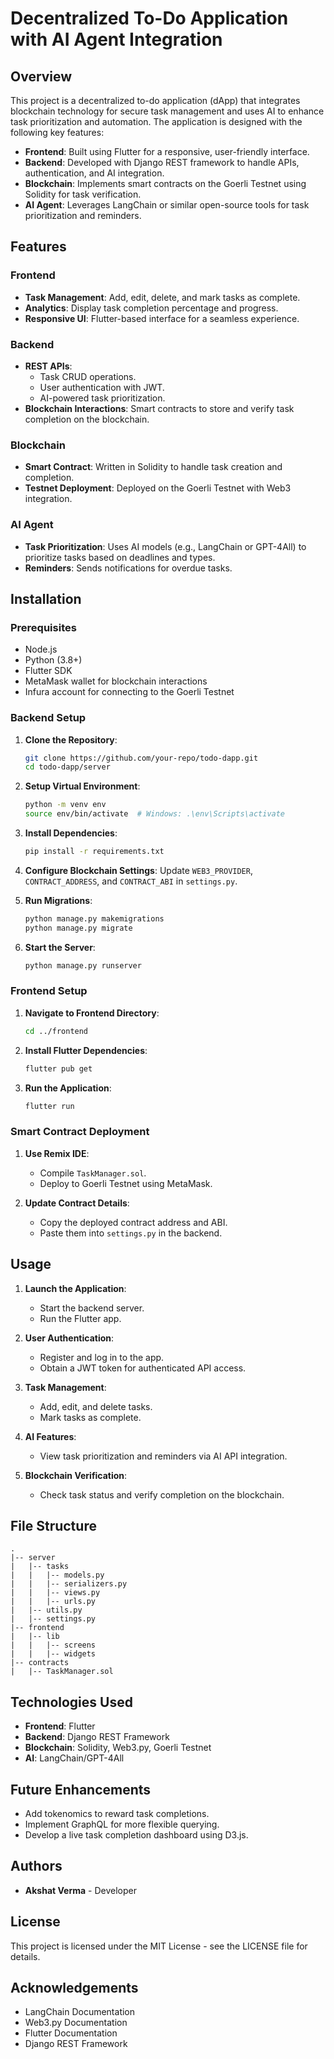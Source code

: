 # Decentralized To-Do Application with AI Agent Integration

## Overview

This project is a decentralized to-do application (dApp) that integrates blockchain technology for secure task management and uses AI to enhance task prioritization and automation. The application is designed with the following key features:

- **Frontend**: Built using Flutter for a responsive, user-friendly interface.
- **Backend**: Developed with Django REST framework to handle APIs, authentication, and AI integration.
- **Blockchain**: Implements smart contracts on the Goerli Testnet using Solidity for task verification.
- **AI Agent**: Leverages LangChain or similar open-source tools for task prioritization and reminders.

## Features

### Frontend

- **Task Management**: Add, edit, delete, and mark tasks as complete.
- **Analytics**: Display task completion percentage and progress.
- **Responsive UI**: Flutter-based interface for a seamless experience.

### Backend

- **REST APIs**:
  - Task CRUD operations.
  - User authentication with JWT.
  - AI-powered task prioritization.
- **Blockchain Interactions**: Smart contracts to store and verify task completion on the blockchain.

### Blockchain

- **Smart Contract**: Written in Solidity to handle task creation and completion.
- **Testnet Deployment**: Deployed on the Goerli Testnet with Web3 integration.

### AI Agent

- **Task Prioritization**: Uses AI models (e.g., LangChain or GPT-4All) to prioritize tasks based on deadlines and types.
- **Reminders**: Sends notifications for overdue tasks.

## Installation

### Prerequisites

- Node.js
- Python (3.8+)
- Flutter SDK
- MetaMask wallet for blockchain interactions
- Infura account for connecting to the Goerli Testnet

### Backend Setup

1. **Clone the Repository**:
   ```bash
   git clone https://github.com/your-repo/todo-dapp.git
   cd todo-dapp/server
   ```

2. **Setup Virtual Environment**:
   ```bash
   python -m venv env
   source env/bin/activate  # Windows: .\env\Scripts\activate
   ```

3. **Install Dependencies**:
   ```bash
   pip install -r requirements.txt
   ```

4. **Configure Blockchain Settings**:
   Update `WEB3_PROVIDER`, `CONTRACT_ADDRESS`, and `CONTRACT_ABI` in `settings.py`.

5. **Run Migrations**:
   ```bash
   python manage.py makemigrations
   python manage.py migrate
   ```

6. **Start the Server**:
   ```bash
   python manage.py runserver
   ```

### Frontend Setup

1. **Navigate to Frontend Directory**:
   ```bash
   cd ../frontend
   ```

2. **Install Flutter Dependencies**:
   ```bash
   flutter pub get
   ```

3. **Run the Application**:
   ```bash
   flutter run
   ```

### Smart Contract Deployment

1. **Use Remix IDE**:
   - Compile `TaskManager.sol`.
   - Deploy to Goerli Testnet using MetaMask.

2. **Update Contract Details**:
   - Copy the deployed contract address and ABI.
   - Paste them into `settings.py` in the backend.

## Usage

1. **Launch the Application**:
   - Start the backend server.
   - Run the Flutter app.

2. **User Authentication**:
   - Register and log in to the app.
   - Obtain a JWT token for authenticated API access.

3. **Task Management**:
   - Add, edit, and delete tasks.
   - Mark tasks as complete.

4. **AI Features**:
   - View task prioritization and reminders via AI API integration.

5. **Blockchain Verification**:
   - Check task status and verify completion on the blockchain.

## File Structure

```
.
|-- server
|   |-- tasks
|   |   |-- models.py
|   |   |-- serializers.py
|   |   |-- views.py
|   |   |-- urls.py
|   |-- utils.py
|   |-- settings.py
|-- frontend
|   |-- lib
|   |   |-- screens
|   |   |-- widgets
|-- contracts
|   |-- TaskManager.sol
```

## Technologies Used

- **Frontend**: Flutter
- **Backend**: Django REST Framework
- **Blockchain**: Solidity, Web3.py, Goerli Testnet
- **AI**: LangChain/GPT-4All

## Future Enhancements

- Add tokenomics to reward task completions.
- Implement GraphQL for more flexible querying.
- Develop a live task completion dashboard using D3.js.

## Authors

- **Akshat Verma** - Developer

## License

This project is licensed under the MIT License - see the LICENSE file for details.

## Acknowledgements

- LangChain Documentation
- Web3.py Documentation
- Flutter Documentation
- Django REST Framework

